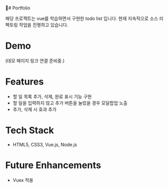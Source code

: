 # Portfolio

해당 프로젝트는 vue를 학습하면서 구현한 todo list 입니다.
현재 지속적으로 소스 리펙토링 작업을 진행하고 있습니다.

# Demo

(데모 페이지 링크 연결 준비중.)

# Features
- 할 일 목록 추가, 삭제, 완료 표시 기능 구현
- 할 일을 입력하지 않고 추가 버튼을 눌렀을 경우 모달팝업 노출
- 추가, 삭제 시 효과 추가

# Tech Stack
- HTML5, CSS3, Vue.js, Node.js

# Future Enhancements
- Vuex 적용

  
